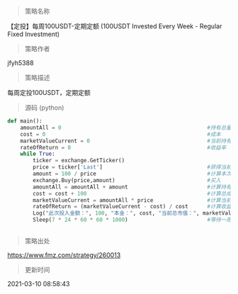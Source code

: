 
> 策略名称

【定投】每周100USDT-定期定额 (100USDT Invested Every Week - Regular Fixed Investment)

> 策略作者

jfyh5388

> 策略描述

每周定投100USDT，定期定额



> 源码 (python)

``` python
def main():
    amountAll = 0                                              #持有总量
    cost = 0                                                   #成本
    marketValueCurrent = 0                                     #当前持有总市值
    rateOfReturn = 0                                           #收益率
    while True:
        ticker = exchange.GetTicker()
        price = ticker['Last']                                 #获得当前价格
        amount = 100 / price                                   #计算本次买入量
        exchange.Buy(price,amount)                             #买入
        amountAll = amountAll + amount                         #计算持有总量
        cost = cost + 100                                      #计算总成本
        marketValueCurrent = amountAll * price                 #计算当前持有总市值
        rateOfReturn = (marketValueCurrent - cost) / cost      #计算收益率        
        Log("此次投入金额：", 100, "本金：", cost, "当前总市值：", marketValueCurrent, "收益率:", rateOfReturn * 100,"%","当前价格",price)
        Sleep(7 * 24 * 60 * 60 * 1000)                         #等待一周
                    
```

> 策略出处

https://www.fmz.com/strategy/260013

> 更新时间

2021-03-10 08:58:43
